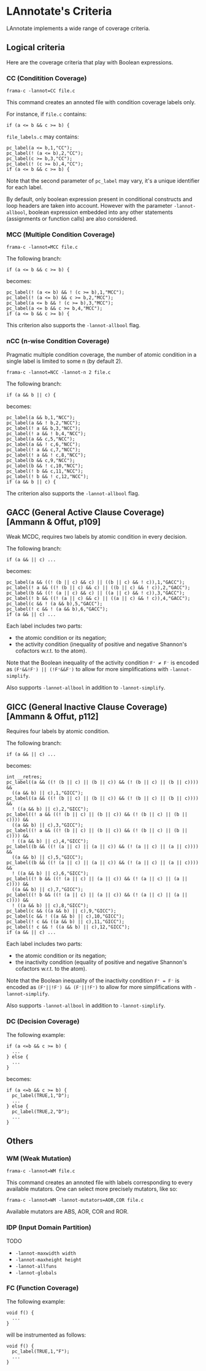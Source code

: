 LAnnotate's Criteria
====================

LAnnotate implements a wide range of coverage criteria.

Logical criteria
----------------

Here are the coverage criteria that play with Boolean expressions.

### CC (Conditition Coverage)

    frama-c -lannot=CC file.c

This command creates an annoted file with condition coverage labels only.

For instance, if `file.c` contains:

    if (a <= b && c >= b) {

`file_labels.c` may contains:

    pc_label(a <= b,1,"CC");
    pc_label(! (a <= b),2,"CC");
    pc_label(c >= b,3,"CC");
    pc_label(! (c >= b),4,"CC");
    if (a <= b && c >= b) {

Note that the second parameter of `pc_label` may vary, it's a unique identifier
for each label.

By default, only boolean expression present in conditional constructs and loop
headers are taken into account. However with the parameter `-lannot-allbool`,
boolean expression embedded into any other statements (assignments or function
calls) are also considered.

### MCC (Multiple Condition Coverage)

    frama-c -lannot=MCC file.c

The following branch:

    if (a <= b && c >= b) {

becomes:

    pc_label(! (a <= b) && ! (c >= b),1,"MCC");
    pc_label(! (a <= b) && c >= b,2,"MCC");
    pc_label(a <= b && ! (c >= b),3,"MCC");
    pc_label(a <= b && c >= b,4,"MCC");
    if (a <= b && c >= b) {

This criterion also supports the `-lannot-allbool` flag.

### nCC (n-wise Condition Coverage)

Pragmatic multiple condition coverage, the number of atomic condition in a
single label is limited to some n (by default 2).

    frama-c -lannot=NCC -lannot-n 2 file.c

The following branch:

    if (a && b || c) {

becomes:

    pc_label(a && b,1,"NCC");
    pc_label(a && ! b,2,"NCC");
    pc_label(! a && b,3,"NCC");
    pc_label(! a && ! b,4,"NCC");
    pc_label(a && c,5,"NCC");
    pc_label(a && ! c,6,"NCC");
    pc_label(! a && c,7,"NCC");
    pc_label(! a && ! c,8,"NCC");
    pc_label(b && c,9,"NCC");
    pc_label(b && ! c,10,"NCC");
    pc_label(! b && c,11,"NCC");
    pc_label(! b && ! c,12,"NCC");
    if (a && b || c) {

The criterion also supports the `-lannot-allbool` flag.


## GACC (General Active Clause Coverage) [Ammann & Offut, p109]

Weak MCDC, requires two labels by atomic condition in every decision.

The following branch:

    if (a && || c) ...

becomes:

    pc_label(a && ((! (b || c) && c) || ((b || c) && ! c)),1,"GACC");
    pc_label(! a && ((! (b || c) && c) || ((b || c) && ! c)),2,"GACC");
    pc_label(b && ((! (a || c) && c) || ((a || c) && ! c)),3,"GACC");
    pc_label(! b && ((! (a || c) && c) || ((a || c) && ! c)),4,"GACC");
    pc_label(c && ! (a && b),5,"GACC");
    pc_label(! c && ! (a && b),6,"GACC");
    if (a && || c) ...

Each label includes two parts:
  - the atomic condition or its negation;
  - the activity condition (inequality of positive and negative
    Shannon's cofactors w.r.t. to the atom).

Note that the Boolean inequality of the activity condition `F⁺ ≠ F⁻` is
encoded as `(F⁺&&!F⁻) || (!F⁺&&F⁻)` to allow for more simplifications with
`-lannot-simplify`.

Also supports `-lannot-allbool` in addition to `-lannot-simplify`.

## GICC (General Inactive Clause Coverage) [Ammann & Offut, p112]

Requires four labels by atomic condition.

The following branch:

    if (a && || c) ...

becomes:

    int __retres;
    pc_label((a && ((! (b || c) || (b || c)) && (! (b || c) || (b || c)))) &&
      ((a && b) || c),1,"GICC");
    pc_label((a && ((! (b || c) || (b || c)) && (! (b || c) || (b || c)))) &&
      ! ((a && b) || c),2,"GICC");
    pc_label((! a && ((! (b || c) || (b || c)) && (! (b || c) || (b || c)))) &&
      ((a && b) || c),3,"GICC");
    pc_label((! a && ((! (b || c) || (b || c)) && (! (b || c) || (b || c)))) &&
      ! ((a && b) || c),4,"GICC");
    pc_label((b && ((! (a || c) || (a || c)) && (! (a || c) || (a || c)))) &&
      ((a && b) || c),5,"GICC");
    pc_label((b && ((! (a || c) || (a || c)) && (! (a || c) || (a || c)))) &&
      ! ((a && b) || c),6,"GICC");
    pc_label((! b && ((! (a || c) || (a || c)) && (! (a || c) || (a || c)))) &&
      ((a && b) || c),7,"GICC");
    pc_label((! b && ((! (a || c) || (a || c)) && (! (a || c) || (a || c)))) &&
      ! ((a && b) || c),8,"GICC");
    pc_label(c && ((a && b) || c),9,"GICC");
    pc_label(c && ! ((a && b) || c),10,"GICC");
    pc_label(! c && ((a && b) || c),11,"GICC");
    pc_label(! c && ! ((a && b) || c),12,"GICC");
    if (a && || c) ...

Each label includes two parts:
  - the atomic condition or its negation;
  - the inactivity condition (equality of positive and negative
    Shannon's cofactors w.r.t. to the atom).

Note that the Boolean inequality of the inactivity condition `F⁺ = F⁻` is
encoded as `(F⁺||!F⁻) && (F⁻||!F⁺)` to allow for more simplifications with
`-lannot-simplify`.

Also supports `-lannot-allbool` in addition to `-lannot-simplify`.

### DC (Decision Coverage)

The following example:

    if (a <=b && c >= b) {
      ...
    } else {
      ...
    }

becomes:

    if (a <=b && c >= b) {
      pc_label(TRUE,1,"D");
      ...
    } else {
      pc_label(TRUE,2,"D");
      ...
    }


Others
------

### WM (Weak Mutation)

    frama-c -lannot=WM file.c

This command creates an annoted file with labels corresponding to every
available mutators. One can select more precisely mutators, like so:

    frama-c -lannot=WM -lannot-mutators=AOR,COR file.c

Available mutators are ABS, AOR, COR and ROR.


### IDP (Input Domain Partition)

TODO

  - `-lannot-maxwidth width`
  - `-lannot-maxheight height`
  - `-lannot-allfuns`
  - `-lannot-globals`

### FC (Function Coverage)

The following example:

    void f() {
      ...
    }

will be instrumented as follows:

    void f() {
      pc_label(TRUE,1,"F");
      ...
    }
